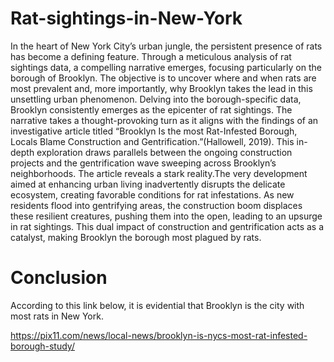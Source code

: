 # Rat-sightings-in-New-York

In the heart of New York City’s urban jungle, the persistent presence of rats has become a defining feature.
Through a meticulous analysis of rat sightings data, a compelling narrative emerges, focusing particularly
on the borough of Brooklyn. The objective is to uncover where and when rats are most prevalent and, more
importantly, why Brooklyn takes the lead in this unsettling urban phenomenon.
Delving into the borough-specific data, Brooklyn consistently emerges as the epicenter of rat sightings. The narrative takes a thought-provoking turn as it aligns with the findings of an investigative article titled “Brooklyn Is the most Rat-Infested Borough, Locals Blame Construction and Gentrification.”(Hallowell, 2019). This
in-depth exploration draws parallels between the ongoing construction projects and the gentrification wave
sweeping across Brooklyn’s neighborhoods.
The article reveals a stark reality.The very development aimed at enhancing urban living inadvertently
disrupts the delicate ecosystem, creating favorable conditions for rat infestations. As new residents flood
into gentrifying areas, the construction boom displaces these resilient creatures, pushing them into the open,
leading to an upsurge in rat sightings. This dual impact of construction and gentrification acts as a catalyst,
making Brooklyn the borough most plagued by rats.


# Conclusion
According to this link below, it is evidential that Brooklyn is the city with most rats in New York.

https://pix11.com/news/local-news/brooklyn-is-nycs-most-rat-infested-borough-study/
